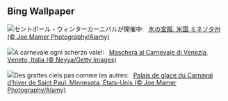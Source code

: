 ## Bing Wallpaper
![](https://www.bing.com/th?id=OHR.WinterCarnival_JA-JP8320595671_UHD.jpg&w=1000)セントポール・ウィンターカーニバルが開催中:&nbsp;&ensp;[氷の宮殿, 米国 ミネソタ州 (© Joe Mamer Photography/Alamy)](https://www.bing.com/th?id=OHR.WinterCarnival_JA-JP8320595671_UHD.jpg)
<br><br/>
![](https://www.bing.com/th?id=OHR.VeniceMask_IT-IT8837676102_UHD.jpg&w=1000)A carnevale ogni scherzo vale!:&nbsp;&ensp;[Maschera al Carnevale di Venezia, Veneto, Italia (© Neyya/Getty Images)](https://www.bing.com/th?id=OHR.VeniceMask_IT-IT8837676102_UHD.jpg)
<br><br/>
![](https://www.bing.com/th?id=OHR.WinterCarnival_FR-FR5345279239_UHD.jpg&w=1000)Des grattes ciels pas comme les autres:&nbsp;&ensp;[Palais de glace du Carnaval d’hiver de Saint Paul, Minnesota, États-Unis (© Joe Mamer Photography/Alamy)](https://www.bing.com/th?id=OHR.WinterCarnival_FR-FR5345279239_UHD.jpg)
<br><br/>
